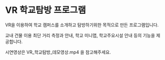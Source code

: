 # VR 학교탐방 프로그램

VR을 이용하여 학교 캠퍼스를 소개하고 탐방하기위한 목적으로 만든 프로그램입니다.<p>
교내 건물 이용 최단 거리 측정과 안내, 학교 미니맵, 학교주요시설 안내 등의 기능을 제공합니다.<p>
시연영상은 VR_학교탐방_데모영상.mp4 을 참고해주세요.<p>
